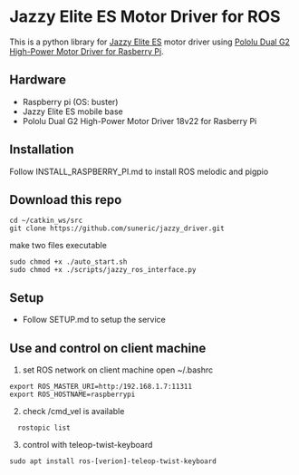 # Jazzy Elite ES Motor Driver for ROS

This is a python library for [Jazzy Elite ES](https://www.pridemobility.com/jazzy-power-chairs/jazzy-elite-es/) motor driver using [Pololu Dual G2 High-Power Motor Driver for Rasberry Pi](https://www.pololu.com/product/3754).


## Hardware
- Raspberry pi (OS: buster)
- Jazzy Elite ES mobile base
- Pololu Dual G2 High-Power Motor Driver 18v22 for Rasberry Pi

## Installation
Follow INSTALL_RASPBERRY_PI.md to install ROS melodic and pigpio

## Download this repo
```
cd ~/catkin_ws/src
git clone https://github.com/suneric/jazzy_driver.git
```
make two files executable
```
sudo chmod +x ./auto_start.sh
sudo chmod +x ./scripts/jazzy_ros_interface.py
```

## Setup
- Follow SETUP.md to setup the service

## Use and control on client machine
1. set ROS network on client machine
  open ~/.bashrc
  ```
  export ROS_MASTER_URI=http:/192.168.1.7:11311
  export ROS_HOSTNAME=raspberrypi
  ```
2. check /cmd_vel is available
```
  rostopic list
```
3. control with teleop-twist-keyboard
```
sudo apt install ros-[verion]-teleop-twist-keyboard
```
